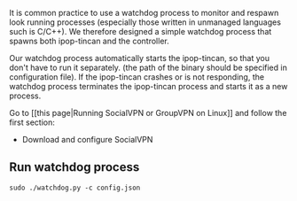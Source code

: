 It is common practice to use a watchdog process to monitor and respawn
look running processes (especially those written in unmanaged languages
such is C/C++). We therefore designed a simple watchdog process that
spawns both ipop-tincan and the controller.

Our watchdog process automatically starts the ipop-tincan, so that you 
don't have to run it separately. (the path of the binary should be specified
in configuration file). If the ipop-tincan crashes or is not responding, 
the watchdog process terminates the ipop-tincan process and starts it as a 
new process.

Go to [[this page|Running SocialVPN or GroupVPN on Linux]] and follow the
first section:
* Download and configure SocialVPN

## Run watchdog process

```
sudo ./watchdog.py -c config.json
```
